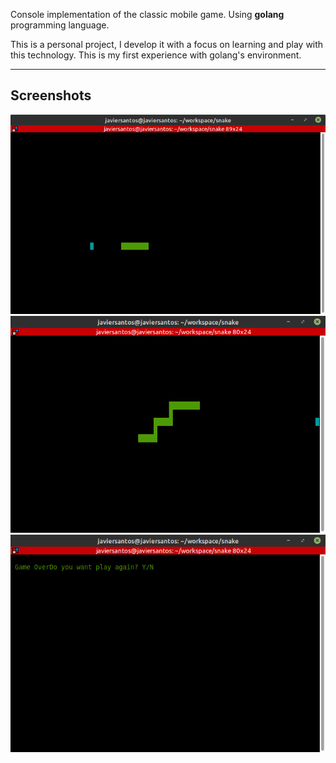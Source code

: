 Console implementation of the classic mobile game. Using **golang** programming language.

This is a personal project, I develop it with a focus on learning and play with this technology. This is my first experience with golang's environment.

---

## Screenshots

![Gameboard 1!](/screenshots/Screen-1.png "Game board 1")
![Gameboard 2!](/screenshots/Screen-2.png "Game board 2")
![Gameboard 3!](/screenshots/Screen-3.png "Game board 3")